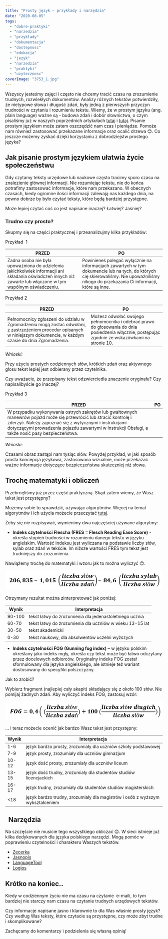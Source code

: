 ```yaml
---
title: "Prosty język – przykłady i narzędzia"
date: "2020-08-05"
tags:
  - "dobre-praktyki"
  - "narzedzia"
  - "przyklady"
  - "dokumentacja"
  - "dostepnosc"
  - "edukacja"
  - "jezyk"
  - "narzedzia"
  - "praktyki"
  - "uzytecznosc"
coverImage: "3753_1.jpg"
---
```


Wszyscy jesteśmy zajęci i często nie chcemy tracić czasu na zrozumienie
trudnych, rozwlekłych dokumentów. Analizy różnych tekstów potwierdziły, że
nietypowe słowa i długość zdań, były jedną z pierwszych przyczyn trudności w
czytaniu i rozumieniu tekstu. Wiemy, że w prostym języku (ang. plain language)
ważne są - budowa zdań i dobór słownictwa, o czym pisaliśmy już w naszych
poprzednich artykułach [tutaj](http://techwriter.pl/plain-language/) i
[tutaj](http://techwriter.pl/prosty-jezyk-w-tekstach-naukowych-i-technicznych/).
Pisanie prostym językiem może zatem oszczędzić nam czas i pieniądze. Pomoże nam
również zastosować przekazane informacje oraz ocalić drzewa 😊. Co jeszcze
możemy zyskać dzięki korzystaniu z dobrodziejstw prostego języka?

## Jak pisanie prostym językiem ułatwia życie społeczeństwu

Gdy czytamy teksty urzędowe lub naukowe często tracimy sporo czasu na
znalezienie głównej informacji. Nie rozumiejąc tekstu, nie do końca potrafimy
zastosować informacje, które nam przekazano. W obecnych czasach, kiedy ogromne
ilości informacji zalewają nas każdego dnia, na pewno dobrze by było czytać
teksty, które będą bardziej przystępne.

Może lepiej czytać coś co jest napisane inaczej? Łatwiej? Jaśniej?

### Trudno czy prosto?

Skupmy się na części praktycznej i przeanalizujmy kilka przykładów:

Przykład  1

| PRZED                                                                                                                                                         | PO                                                                                                                                                                                       |
| ------------------------------------------------------------------------------------------------------------------------------------------------------------- | ---------------------------------------------------------------------------------------------------------------------------------------------------------------------------------------- |
| Żadna osoba nie była upoważniona do udzielenia jakichkolwiek informacji ani składania oświadczeń innych niż zawarte lub włączone w tym wspólnym oświadczeniu. | Powinieneś polegać wyłącznie na informacjach zawartych w tym dokumencie lub na tych, do których cię skierowaliśmy. Nie upoważniliśmy nikogo do przekazania Ci informacji, które są inne. |

Przykład 2

| PRZED                                                                                                                                                                    | PO                                                                                                                                               |
| ------------------------------------------------------------------------------------------------------------------------------------------------------------------------ | ------------------------------------------------------------------------------------------------------------------------------------------------ |
| Pełnomocnicy zgłoszeni do udziału w Zgromadzeniu mogą zostać odwołani, z zastrzeżeniem procedur opisanych w niniejszym dokumencie, w każdym czasie do dnia Zgromadzenia. | Możesz odwołać swojego pełnomocnika i odebrać prawo do głosowania do dnia posiedzenia włącznie, postępując zgodnie ze wskazówkami na stronie 10. |

_Wnioski:_

Przy użyciu prostych codziennych słów, krótkich zdań oraz aktywnego głosu tekst
lepiej jest odbierany przez czytelnika.

Czy uważacie, że przepisany tekst odzwierciedla znaczenie oryginału? Czy
napisalibyście go inaczej?

Przykład 3

| PRZED                                                                                                                                                                                                                                                                           | PO  |
| ------------------------------------------------------------------------------------------------------------------------------------------------------------------------------------------------------------------------------------------------------------------------------- | --- |
| W przypadku wykonywania ostrych zakrętów lub gwałtownych manewrów pojazd może się przewrócić lub stracić kontrolę i zderzyć. Należy zapoznać się z wytycznymi i instrukcjami dotyczącymi prowadzenia pojazdu zawartymi w Instrukcji Obsługi, a także nosić pasy bezpieczeństwa. |     |

_Wnioski:_

Czasami obraz zastąpi nam tysiąc słów. Powyżej przykład, w jaki sposób prosta
koncepcja językowa, zastosowana wizualnie, może przekazać ważne informacje
dotyczące bezpieczeństwa skuteczniej niż słowa.

## Trochę matematyki i obliczeń

Przebrnęliśmy już przez część praktyczną. Skąd zatem wiemy, że Wasz tekst jest
przystępny?

Możemy sobie to sprawdzić, używając algorytmów. Więcej na temat algorytmów i ich
użycia możecie przeczytać
[tutaj](https://readabilityformulas.com/free-readability-formula-tests.php).

Żeby się nie rozpisywać, wymienimy dwa najczęściej używane algorytmy:

- **Indeks czytelności Flescha (FRES = Flesch Reading Ease Score)** - określa
  stopień trudności w rozumieniu danego tekstu w języku angielskim. Wartość
  indeksu jest wyliczana na podstawie liczby słów, sylab oraz zdań w tekście. Im
  niższe wartości FRES tym tekst jest trudniejszy do zrozumienia.

Nawiążemy trochę do matematyki i wzoru jak to można wyliczyć 😊.

[![](images/Indeks-Flescha-1.png)](http://techwriter.pl/wp-content/uploads/2020/07/Indeks-Flescha-1.png)

Otrzymany rezultat można zinterpretować jak poniżej:

| Wynik  | Interpretacja                                            |
| ------ | -------------------------------------------------------- |
| 90-100 | tekst łatwy do zrozumienia dla jedenastoletniego ucznia  |
| 60-70  | tekst łatwy do zrozumienia dla uczniów w wieku 13-15 lat |
| 30-50  | tekst akademicki                                         |
| 0-30   | tekst naukowy, dla absolwentów uczelni wyższych          |

- **Indeks czytelności FOG** **(Gunning fog index)** – w języku polskim
  określany jako indeks mgły, określa czy ​​tekst może być łatwo odczytany przez
  docelowych odbiorców. Oryginalny indeks FOG został sformułowany dla
  języka angielskiego, ale istnieje też wariant dostosowany do specyfiki
  polszczyzny.

Jak to zrobić?

Wybierz fragment (najlepiej cały akapit) składający się z około 100 słów. Nie
pomijaj żadnych zdań. Aby wyliczyć indeks FOG, zastosuj wzór:

[![](images/Index-FOG-1.png)](http://techwriter.pl/wp-content/uploads/2020/07/Index-FOG-1.png)

… i teraz możecie ocenić jak bardzo Wasz tekst jest przystępny:

| Wynik  | Interpretacja                                                                 |
| ------ | ----------------------------------------------------------------------------- |
| 1-6    | język bardzo prosty, zrozumiały dla uczniów szkoły podstawowej                |
| 7-9    | język prosty, zrozumiały dla uczniów gimnazjum                                |
| 10-12  | język dość prosty, zrozumiały dla uczniów liceum                              |
| 13-15  | język dość trudny, zrozumiały dla studentów studiów licencjackich             |
| 16-17  | język trudny, zrozumiały dla studentów studiów magisterskich                  |
| &lt;18 | język bardzo trudny, zrozumiały dla magistrów i osób z wyższym wykształceniem |

##   Narzędzia

Na szczęście nie musicie tego wszystkiego obliczać 😊. W sieci istnieje już
kilka dedykowanych dla języka polskiego narzędzi. Mogą pomóc w poprawieniu
czytelności i charakteru Waszych tekstów.

- [Zecerka](http://www.zecerka.pl/)
- [Jasnopis](https://jasnopis.pl/#)
- [LanguageTool](https://languagetool.org/)
- [Logios](https://logios.dev/)

## Krótko na koniec..

Kiedy w codziennym życiu nie ma czasu na czytanie  e-maili, to tym bardziej nie
starczy nam czasu na czytanie trudnych urzędowych tekstów.

Czy informacje napisane jasno i klarownie to dla Was właśnie prosty język? Czy
według Was teksty, które czytacie są przystępne, czy może zbyt trudne i
skomplikowane?

Zachęcamy do komentarzy i podzielenia się własną opinią!
